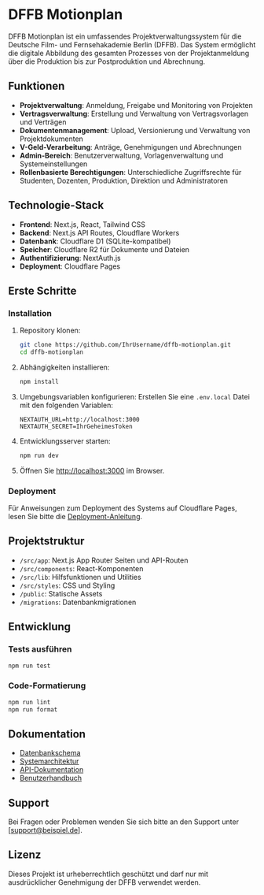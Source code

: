 # DFFB Motionplan

DFFB Motionplan ist ein umfassendes Projektverwaltungssystem für die Deutsche Film- und Fernsehakademie Berlin (DFFB). Das System ermöglicht die digitale Abbildung des gesamten Prozesses von der Projektanmeldung über die Produktion bis zur Postproduktion und Abrechnung.

## Funktionen

- **Projektverwaltung**: Anmeldung, Freigabe und Monitoring von Projekten
- **Vertragsverwaltung**: Erstellung und Verwaltung von Vertragsvorlagen und Verträgen
- **Dokumentenmanagement**: Upload, Versionierung und Verwaltung von Projektdokumenten
- **V-Geld-Verarbeitung**: Anträge, Genehmigungen und Abrechnungen
- **Admin-Bereich**: Benutzerverwaltung, Vorlagenverwaltung und Systemeinstellungen
- **Rollenbasierte Berechtigungen**: Unterschiedliche Zugriffsrechte für Studenten, Dozenten, Produktion, Direktion und Administratoren

## Technologie-Stack

- **Frontend**: Next.js, React, Tailwind CSS
- **Backend**: Next.js API Routes, Cloudflare Workers
- **Datenbank**: Cloudflare D1 (SQLite-kompatibel)
- **Speicher**: Cloudflare R2 für Dokumente und Dateien
- **Authentifizierung**: NextAuth.js
- **Deployment**: Cloudflare Pages

## Erste Schritte

### Installation

1. Repository klonen:
   ```bash
   git clone https://github.com/IhrUsername/dffb-motionplan.git
   cd dffb-motionplan
   ```

2. Abhängigkeiten installieren:
   ```bash
   npm install
   ```

3. Umgebungsvariablen konfigurieren:
   Erstellen Sie eine `.env.local` Datei mit den folgenden Variablen:
   ```
   NEXTAUTH_URL=http://localhost:3000
   NEXTAUTH_SECRET=IhrGeheimesToken
   ```

4. Entwicklungsserver starten:
   ```bash
   npm run dev
   ```

5. Öffnen Sie [http://localhost:3000](http://localhost:3000) im Browser.

### Deployment

Für Anweisungen zum Deployment des Systems auf Cloudflare Pages, lesen Sie bitte die [Deployment-Anleitung](deployment.md).

## Projektstruktur

- `/src/app`: Next.js App Router Seiten und API-Routen
- `/src/components`: React-Komponenten
- `/src/lib`: Hilfsfunktionen und Utilities
- `/src/styles`: CSS und Styling
- `/public`: Statische Assets
- `/migrations`: Datenbankmigrationen

## Entwicklung

### Tests ausführen

```bash
npm run test
```

### Code-Formatierung

```bash
npm run lint
npm run format
```

## Dokumentation

- [Datenbankschema](database_schema.md)
- [Systemarchitektur](system_architecture.md)
- [API-Dokumentation](api_documentation.md)
- [Benutzerhandbuch](user_guide.md)

## Support

Bei Fragen oder Problemen wenden Sie sich bitte an den Support unter [support@beispiel.de].

## Lizenz

Dieses Projekt ist urheberrechtlich geschützt und darf nur mit ausdrücklicher Genehmigung der DFFB verwendet werden.
